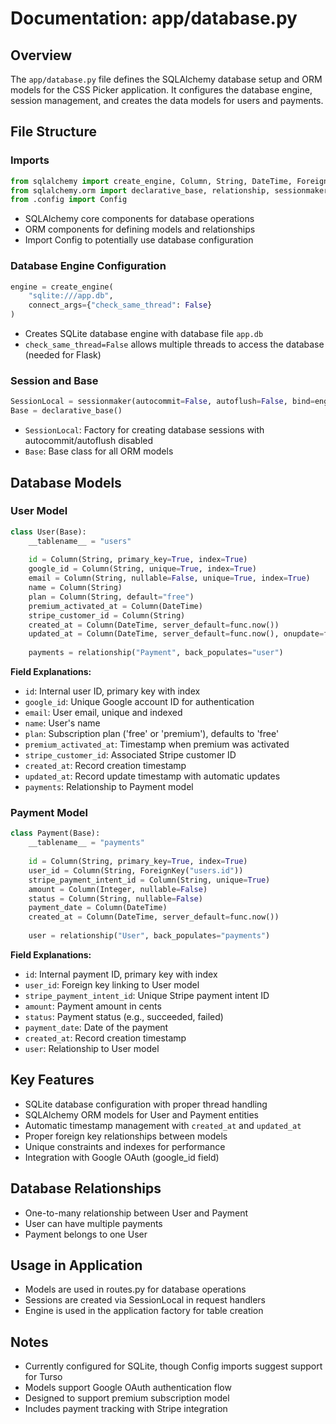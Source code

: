 # Documentation: app/database.py

## Overview
The `app/database.py` file defines the SQLAlchemy database setup and ORM models for the CSS Picker application. It configures the database engine, session management, and creates the data models for users and payments.

## File Structure

### Imports
```python
from sqlalchemy import create_engine, Column, String, DateTime, ForeignKey, Integer, func
from sqlalchemy.orm import declarative_base, relationship, sessionmaker
from .config import Config
```
- SQLAlchemy core components for database operations
- ORM components for defining models and relationships
- Import Config to potentially use database configuration

### Database Engine Configuration
```python
engine = create_engine(
    "sqlite:///app.db",
    connect_args={"check_same_thread": False}
)
```
- Creates SQLite database engine with database file `app.db`
- `check_same_thread=False` allows multiple threads to access the database (needed for Flask)

### Session and Base
```python
SessionLocal = sessionmaker(autocommit=False, autoflush=False, bind=engine)
Base = declarative_base()
```
- `SessionLocal`: Factory for creating database sessions with autocommit/autoflush disabled
- `Base`: Base class for all ORM models

## Database Models

### User Model
```python
class User(Base):
    __tablename__ = "users"
    
    id = Column(String, primary_key=True, index=True)
    google_id = Column(String, unique=True, index=True)
    email = Column(String, nullable=False, unique=True, index=True)
    name = Column(String)
    plan = Column(String, default="free")
    premium_activated_at = Column(DateTime)
    stripe_customer_id = Column(String)
    created_at = Column(DateTime, server_default=func.now())
    updated_at = Column(DateTime, server_default=func.now(), onupdate=func.now())
    
    payments = relationship("Payment", back_populates="user")
```

**Field Explanations:**
- `id`: Internal user ID, primary key with index
- `google_id`: Unique Google account ID for authentication
- `email`: User email, unique and indexed
- `name`: User's name
- `plan`: Subscription plan ('free' or 'premium'), defaults to 'free'
- `premium_activated_at`: Timestamp when premium was activated
- `stripe_customer_id`: Associated Stripe customer ID
- `created_at`: Record creation timestamp
- `updated_at`: Record update timestamp with automatic updates
- `payments`: Relationship to Payment model

### Payment Model
```python
class Payment(Base):
    __tablename__ = "payments"
    
    id = Column(String, primary_key=True, index=True)
    user_id = Column(String, ForeignKey("users.id"))
    stripe_payment_intent_id = Column(String, unique=True)
    amount = Column(Integer, nullable=False)
    status = Column(String, nullable=False)
    payment_date = Column(DateTime)
    created_at = Column(DateTime, server_default=func.now())
    
    user = relationship("User", back_populates="payments")
```

**Field Explanations:**
- `id`: Internal payment ID, primary key with index
- `user_id`: Foreign key linking to User model
- `stripe_payment_intent_id`: Unique Stripe payment intent ID
- `amount`: Payment amount in cents
- `status`: Payment status (e.g., succeeded, failed)
- `payment_date`: Date of the payment
- `created_at`: Record creation timestamp
- `user`: Relationship to User model

## Key Features
- SQLite database configuration with proper thread handling
- SQLAlchemy ORM models for User and Payment entities
- Automatic timestamp management with `created_at` and `updated_at`
- Proper foreign key relationships between models
- Unique constraints and indexes for performance
- Integration with Google OAuth (google_id field)

## Database Relationships
- One-to-many relationship between User and Payment
- User can have multiple payments
- Payment belongs to one User

## Usage in Application
- Models are used in routes.py for database operations
- Sessions are created via SessionLocal in request handlers
- Engine is used in the application factory for table creation

## Notes
- Currently configured for SQLite, though Config imports suggest support for Turso
- Models support Google OAuth authentication flow
- Designed to support premium subscription model
- Includes payment tracking with Stripe integration